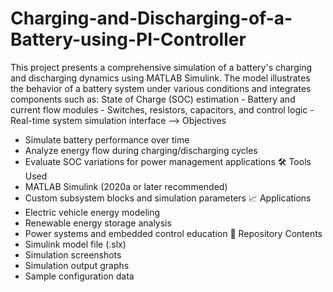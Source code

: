 # Charging-and-Discharging-of-a-Battery-using-PI-Controller
This project presents a comprehensive simulation of a battery's charging and discharging dynamics using MATLAB Simulink. The model illustrates the behavior of a battery system under various conditions and integrates components such as:
State of Charge (SOC) estimation - Battery and current flow modules - Switches, resistors, capacitors, and control logic - Real-time system simulation interface
--> Objectives
- Simulate battery performance over time
- Analyze energy flow during charging/discharging cycles
- Evaluate SOC variations for power management applications
🛠️ Tools Used
- MATLAB Simulink (2020a or later recommended)
- Custom subsystem blocks and simulation parameters
📈 Applications
- Electric vehicle energy modeling
- Renewable energy storage analysis
- Power systems and embedded control education
📂 Repository Contents
- Simulink model file (.slx)
- Simulation screenshots
- Simulation output graphs
- Sample configuration data
